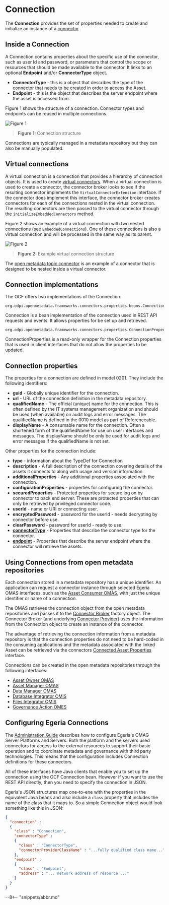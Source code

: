 <!-- SPDX-License-Identifier: CC-BY-4.0 -->
<!-- Copyright Contributors to the ODPi Egeria project. -->

# Connection

The **Connection** provides the set of properties needed to create and initialize an instance
of a [connector](/egeria-docs/concepts/connector).

## Inside a Connection

A Connection contains properties about the specific use of the connector, such as
user Id and password, or parameters that control the scope or resources that should be
made available to the connector.
It links to an optional **Endpoint** and/or **ConnectorType** object.  

* **ConnectorType** - this is a object that describes the type of the connector that needs to be created in order to
access the Asset.
* **Endpoint** - this is the object that describes the server endpoint where the asset is accessed from.

Figure 1 shows the structure of a connection. Connector types and endpoints can be reused in multiple connections.

![Figure 1](/egeria-docs/concepts/connection.svg)
> **Figure 1:** Connection structure

Connections are typically managed in a metadata repository but they can also be manually populated.

## Virtual connections

A virtual connection is a connection that provides a hierarchy of connection objects.  It is used to create [virtual connectors](connector.md).  When a virtual connection is used to create a connector, the connector broker looks to see if the resulting connector implements the `VirtualConnectorExtension` interface.  If the connector does implement this interface, the connector broker creates connectors for each of the connections nested in the virtual connection. The resulting connectors are then passed to the virtual connector through the `initializeEmbeddedConnectors` method.

Figure 2 shows an example of a virtual connection with two nested connections (see `EmbeddedConnections`).  One of these connections is also a virtual connection and will be processed in the same way as its parent.

![Figure 2](/egeria-docs/concepts/virtual-connection.svg)
> **Figure 2:** Example virtual connection structure

The [open metadata topic connector](/egeria-docs/concepts/open-metadata-topic-connector) is an example of a connector that is designed to be nested inside a virtual connector.

## Connection implementations

The OCF offers two implementations of the Connection.

```
org.odpi.openmetadata.frameworks.connectors.properties.beans.Connection
```

Connection is a bean implementation of the connection used in REST API requests and events.  It allows properties for be set up and retrieved.

```
org.odpi.openmetadata.frameworks.connectors.properties.ConnectionProperties
```

ConnectionProperties is a read-only wrapper for the Connection properties that is used in client interfaces that do not allow the properties to be updated.

## Connection properties

The properties for a connection are defined in model 0201.  They include the following identifiers:
 * **guid** - Globally unique identifier for the connection.
 * **url** - URL of the connection definition in the metadata repository.
 * **qualifiedName** - The official (unique) name for the connection.  This is often defined by the IT systems management organization and should be used (when available) on audit logs and error messages.  The qualifiedName is defined in the 0010 model as part of Referenceable.
 * **displayName** - A consumable name for the connection.   Often a shortened form of the qualifiedName for use on user interfaces and messages.  The displayName should be only be used for audit logs and error messages if the qualifiedName is not set.

Other properties for the connection include:

* **type** - information about the TypeDef for Connection
* **description** - A full description of the connection covering details of the assets it connects to along with usage and version information.
* **additionalProperties** - Any additional properties associated with the connection.
* **configurationProperties** - properties for configuring the connector.
* **securedProperties** - Protected properties for secure log on by connector to back end server.  These are protected properties that can only be retrieved by privileged connector code.
* **userId** - name or URI or connecting user.
* **encryptedPassword** - password for the userId - needs decrypting by connector before use.
* **clearPassword** - password for userId - ready to use.
* **[connectorType](/egeria-docs/concepts/connector-type)** - Properties that describe the connector type for the connector.
* **[endpoint](/egeria-docs/concepts/endpoint)** - Properties that describe the server endpoint where the connector will retrieve the assets.


## Using Connections from open metadata repositories

Each connection stored in a metadata repository has a unique identifier. An application can request a connector instance through selected Egeria OMAS interfaces, such as the [Asset Consumer OMAS](/egeria-docs/services/omas/asset-consumer/overview), with just the unique identifier or name of a connection.  

The OMAS retrieves the connection object from the open metadata repositories and passes it to the [Connector Broker](/egeria-docs/concepts/connector-broker) factory object.  The Connector Broker (and underlying [Connector Provider](/egeria-docs/concepts/connector-provider)) uses the information from the Connection object to create an instance of the connector.

The advantage of retrieving the connection information from a metadata repository is that the connection properties do not need to be hard-coded in the consuming applications and the metadata associated with the linked Asset can be retrieved via the connectors [Connected Asset Properties](connected-asset-properties.md) interface.

Connections can be created in the open metadata repositories through the following interfaces:
* [Asset Owner OMAS](/egeria-docs/services/omas/asset-owner/overview)
* [Asset Manager OMAS](/egeria-docs/services/omas/asset-manager/overview)
* [Data Manager OMAS](/egeria-docs/services/omas/data-manager/overview)
* [Database Integrator OMIS](/egeria-docs/services/omis/database-integrator/overview)
* [Files Integrator OMIS](/egeria-docs/services/omis/files-integrator/overview)
* [Governance Action OMES](/egeria-docs/services/omes/governance-action/overview)
 

## Configuring Egeria Connections

The [Administration Guide](/egeria-docs/guides/admin) describes how to configure Egeria's OMAG Server Platforms and Servers.  Both the platform and the servers used connectors for access to the external resources to support their basic operation and to coordinate metadata and governance with third party technologies.  This means that the configuration includes Connection definitions for these connectors.

All of these interfaces have Java clients that enable you to set up the connection using the OCF Connection bean. However if you want to use the REST API directly, then you need to specify the connection in JSON.

Egeria's JSON structures map one-to-ene with the properties in the equivalent Java beans and also include a `class` property that includes the name of the class that it maps to.  So a simple Connection object would look something like this in JSON:

```json
{
  "connection" : 
  {
    "class" : "Connection",
    "connectorType" : 
    {
      "class" : "ConnectorType",
      "connectorProviderClassName" : "...fully qualified class name..."
    },
    "endpoint" : 
    {
      "class" : "Endpoint",
      "address" : "... network address of resource ..."
    }
  }
}
```
--8<-- "snippets/abbr.md"

